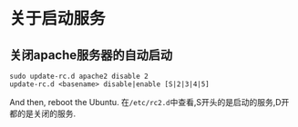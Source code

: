 # 关于启动服务

## 关闭apache服务器的自动启动

    sudo update-rc.d apache2 disable 2
    update-rc.d <basename> disable|enable [S|2|3|4|5]

And then, reboot the Ubuntu.
在`/etc/rc2.d`中查看,S开头的是启动的服务,D开都的是关闭的服务.